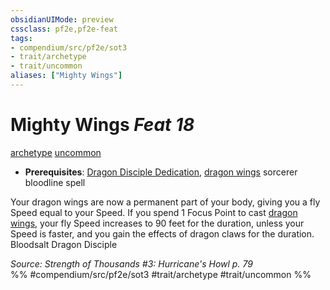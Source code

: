 ```yaml
---
obsidianUIMode: preview
cssclass: pf2e,pf2e-feat
tags:
- compendium/src/pf2e/sot3
- trait/archetype
- trait/uncommon
aliases: ["Mighty Wings"]
---
```

# Mighty Wings  *Feat 18*  
[archetype](archetype.md "Archetype Feat Trait")  [uncommon](uncommon.md "Uncommon Rarity Trait")  

- **Prerequisites**: [Dragon Disciple Dedication](dragon-disciple-dedication-apg.md), [dragon wings](dragon-wings.md) sorcerer bloodline spell

Your dragon wings are now a permanent part of your body, giving you a fly Speed equal to your Speed. If you spend 1 Focus Point to cast [dragon wings](dragon-wings.md), your fly Speed increases to 90 feet for the duration, unless your Speed is faster, and you gain the effects of dragon claws for the duration. Bloodsalt Dragon Disciple

*Source: Strength of Thousands #3: Hurricane's Howl p. 79*  
%% #compendium/src/pf2e/sot3 #trait/archetype #trait/uncommon %%